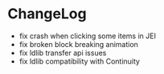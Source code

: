 # ChangeLog

* fix crash when clicking some items in JEI
* fix broken block breaking animation
* fix ldlib transfer api issues
* fix ldlib compatibility with Continuity